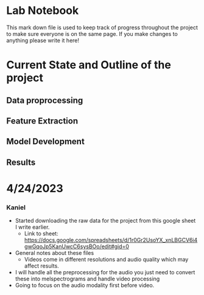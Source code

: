 # Lab Notebook

This mark down file is used to keep track of progress throughout the project to make sure everyone is on the same page. If you make changes to anything please write it here!

# Current State and Outline of the project

## Data proprocessing

## Feature Extraction

## Model Development 

## Results

# 4/24/2023

### Kaniel
+ Started downloading the raw data for the project from this google sheet I write earlier. 
  + Link to sheet: https://docs.google.com/spreadsheets/d/1r0Gr2UsoYX_xnLBGCV6i4gwGqoJp5KanUwcC6sysBOo/edit#gid=0
+ General notes about these files
  + Videos come in different resolutions and audio quality which may affect results.
+ I will handle all the preprocessing for the audio you just need to convert these into melspectrograms and handle video processing
+ Going to focus on the audio modality first before video.